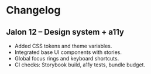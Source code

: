 # Changelog

## Jalon 12 – Design system + a11y
- Added CSS tokens and theme variables.
- Integrated base UI components with stories.
- Global focus rings and keyboard shortcuts.
- CI checks: Storybook build, a11y tests, bundle budget.
